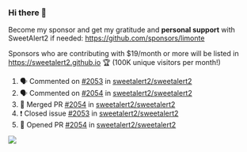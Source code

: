 ### Hi there 👋

Become my sponsor and get my gratitude and **personal support** with SweetAlert2 if needed: https://github.com/sponsors/limonte

Sponsors who are contributing with $19/month or more will be listed in https://sweetalert2.github.io 🏆 (100K unique visitors per month!)

<!--START_SECTION:activity-->
1. 🗣 Commented on [#2053](https://github.com//sweetalert2/sweetalert2/issues/2053) in [sweetalert2/sweetalert2](https://github.com//sweetalert2/sweetalert2)
2. 🗣 Commented on [#2054](https://github.com//sweetalert2/sweetalert2/issues/2054) in [sweetalert2/sweetalert2](https://github.com//sweetalert2/sweetalert2)
3. 🎉 Merged PR [#2054](https://github.com//sweetalert2/sweetalert2/pull/2054) in [sweetalert2/sweetalert2](https://github.com//sweetalert2/sweetalert2)
4. ❗️ Closed issue [#2053](https://github.com//sweetalert2/sweetalert2/issues/2053) in [sweetalert2/sweetalert2](https://github.com//sweetalert2/sweetalert2)
5. 💪 Opened PR [#2054](https://github.com//sweetalert2/sweetalert2/pull/2054) in [sweetalert2/sweetalert2](https://github.com//sweetalert2/sweetalert2)
<!--END_SECTION:activity-->

![](https://github-readme-stats.vercel.app/api?username=limonte&theme=vue&show_icons=true)
